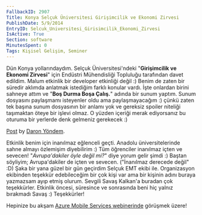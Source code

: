 ```yaml
---
FallbackID: 2907
Title: Konya Selçuk Üniversitesi Girişimcilik ve Ekonomi Zirvesi
PublishDate: 5/9/2014
EntryID: Selcuk_Universitesi_Girisimcilik_Ekonomi_Zirvesi
IsActive: True
Section: software
MinutesSpent: 0
Tags: Kişisel Gelişim, Seminer
---
```

Dün Konya yollarındaydım. Selçuk Üniversitesi'ndeki "**Girişimcilik ve
Ekonomi Zirvesi**" için Endüstri Mühendisliği Topluluğu tarafından davet
edildim. Malum etkinlik bir developer etkinliği değil :) Benim de zaten
bir süredir aklımda anlatmak istediğim farklı konular vardı. İşte
onlardan birini sahneye attım ve "**Boş Durma Boşa Çalış.**" adında bir
sunum yaptım. Sunum dosyasını paylaşmamı isteyenler oldu ama
paylaşmayacağım :) çünkü zaten tek başına sunum dosyasının bir anlamı
yok ve gereksiz spoiler niteliği taşımaktan öteye bir işlevi olmaz. O
yüzden içeriği merak ediyorsanız bu oturuma bir yerlerde denk gelmeniz
gerekecek :)

<div id="fb-root"></div> <script>(function(d, s, id) { var js, fjs = d.getElementsByTagName(s)[0]; if (d.getElementById(id)) return; js = d.createElement(s); js.id = id; js.src = "//connect.facebook.net/en_US/all.js#xfbml=1"; fjs.parentNode.insertBefore(js, fjs); }(document, 'script', 'facebook-jssdk'));</script><div class="fb-post" data-href="https://www.facebook.com/media/set/?set=a.785766928134542.1073741835.207889319255642&amp;type=1" data-width="750"><div class="fb-xfbml-parse-ignore"><a href="https://www.facebook.com/media/set/?set=a.785766928134542.1073741835.207889319255642&amp;type=1">Post</a> by <a href="https://www.facebook.com/daronyoendem">Daron Yöndem</a>.</div></div>

Etkinlik benim için inanılmaz eğlenceli geçti. Anadolu üniversitelerinde
sahne almayı özlemişim diyebilirim :) Tüm öğrenciler inanılmaz içten ve
sevecen! "*Avrupa'dakiler öyle değil mi?*" diye yorum gelir şimdi :)
Baştan söyliyim; Avrupa'dakiler de içten ve sevecen. ("İnanılmaz
derecede değil" :D) Şaka bir yana güzel bir gün geçirdim Selçuk EMT
ekibi ile. Organizasyon ekibinden teşekkür edebileceğim bir çok kişi var
ama bir kişinin adını buraya yazmazsam ayıp etmiş olurum. Sevgili Savaş
Kalkan'a buradan çok teşekkürler. Etkinlik öncesi, süresince ve
sonrasında beni hiç yalnız bırakmadı Savaş :) Teşekkürler!

Hepinize bu akşam [Azure Mobile Services
webinerinde](http://daron.yondem.com/tr/post/Azure_Mobile_Services_Webcast_9_Mayis)
görüşmek üzere!


